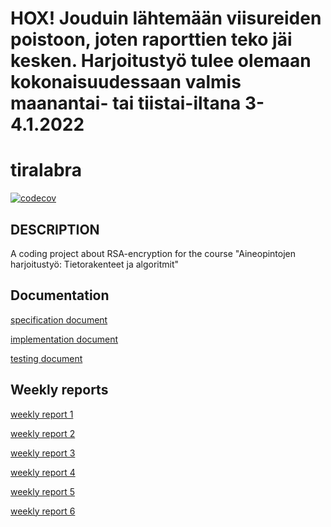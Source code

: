 # HOX! Jouduin lähtemään viisureiden poistoon, joten raporttien teko jäi kesken. Harjoitustyö tulee olemaan kokonaisuudessaan valmis maanantai- tai tiistai-iltana 3-4.1.2022

# tiralabra

[![codecov](https://codecov.io/gh/SangSami/tiralabra/branch/main/graph/badge.svg?token=S2RJH7EL6I)](https://codecov.io/gh/SangSami/tiralabra)

## DESCRIPTION
A coding project about RSA-encryption for the course "Aineopintojen harjoitustyö: Tietorakenteet ja algoritmit"

## Documentation
[specification document](https://github.com/Sangsami/tiralabra/blob/main/documents/specification%20document.md)

[implementation document](https://github.com/Sangsami/tiralabra/blob/main/documents/implementation%20document.md)

[testing document](https://github.com/Sangsami/tiralabra/blob/main/documents/testing%20document.md)

## Weekly reports 
[weekly report 1](https://github.com/Sangsami/tiralabra/blob/main/documents/weekly%20report%201.md)

[weekly report 2](https://github.com/Sangsami/tiralabra/blob/main/documents/weekly%20report%202.md)

[weekly report 3](https://github.com/Sangsami/tiralabra/blob/main/documents/weekly%20report%203.md)

[weekly report 4](https://github.com/Sangsami/tiralabra/blob/main/documents/weekly%20report%204.md)

[weekly report 5](https://github.com/Sangsami/tiralabra/blob/main/documents/weekly%20report%205.md)

[weekly report 6](https://github.com/Sangsami/tiralabra/blob/main/documents/weekly%20report%206.md)
